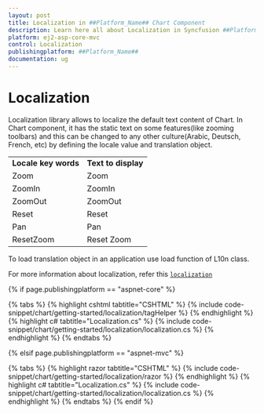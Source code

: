 ```yaml
---
layout: post
title: Localization in ##Platform_Name## Chart Component
description: Learn here all about Localization in Syncfusion ##Platform_Name## Chart component of Syncfusion Essential JS 2 and more.
platform: ej2-asp-core-mvc
control: Localization
publishingplatform: ##Platform_Name##
documentation: ug
---
```



# Localization

Localization library allows to localize the default text content of Chart. In Chart component, it has the static text on some features(like zooming toolbars) and this can be changed to any other culture(Arabic, Deutsch, French, etc) by defining the locale value and translation object.

<!-- markdownlint-disable MD033 -->

<table>
<tr>
<td><b>Locale key words</b></td>
<td><b>Text to display</b></td>
</tr>
<tr>
<td>Zoom</td>
<td>Zoom</td>
</tr>
<tr>
<td>ZoomIn</td>
<td>ZoomIn</td>
</tr>
<tr>
<td>ZoomOut</td>
<td>ZoomOut</td>
</tr>
<tr>
<td>Reset</td>
<td>Reset</td>
</tr>
<tr>
<td>Pan</td>
<td>Pan</td>
</tr>
<tr>
<td>ResetZoom</td>
<td>Reset Zoom</td>
</tr>
</table>

To load translation object in an application use load function of L10n class.

For more information about localization, refer this [`localization`](https://ej2.syncfusion.com/aspnetcore/documentation/common/localization/)

{% if page.publishingplatform == "aspnet-core" %}

{% tabs %}
{% highlight cshtml tabtitle="CSHTML" %}
{% include code-snippet/chart/getting-started/localization/tagHelper %}
{% endhighlight %}
{% highlight c# tabtitle="Localization.cs" %}
{% include code-snippet/chart/getting-started/localization/localization.cs %}
{% endhighlight %}
{% endtabs %}

{% elsif page.publishingplatform == "aspnet-mvc" %}

{% tabs %}
{% highlight razor tabtitle="CSHTML" %}
{% include code-snippet/chart/getting-started/localization/razor %}
{% endhighlight %}
{% highlight c# tabtitle="Localization.cs" %}
{% include code-snippet/chart/getting-started/localization/localization.cs %}
{% endhighlight %}
{% endtabs %}
{% endif %}

